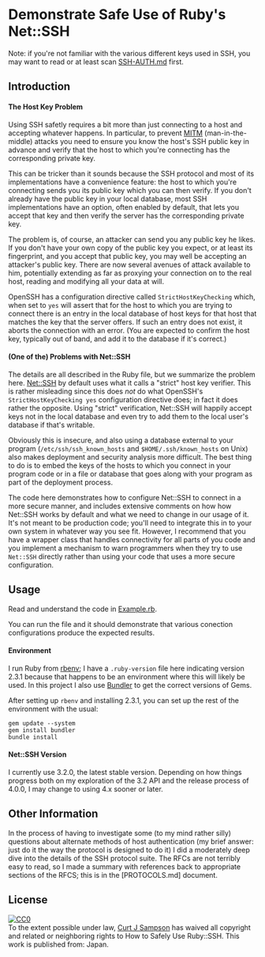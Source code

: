 Demonstrate Safe Use of Ruby's Net::SSH
=======================================

Note: if you're not familiar with the various different
keys used in SSH, you may want to read or at least scan
[SSH-AUTH.md](SSH-AUTH.md) first.

Introduction
------------

#### The Host Key Problem

Using SSH safetly requires a bit more than just connecting to a host
and accepting whatever happens. In particular, to prevent [MITM]
(man-in-the-middle) attacks you need to ensure you know the host's SSH
public key in advance and verify that the host to which you're
connecting has the corresponding private key.

[MITM]: https://en.wikipedia.org/wiki/Man-in-the-middle_attack

This can be tricker than it sounds because the SSH protocol and most
of its implementations have a convenience feature: the host to which
you're connecting sends you its public key which you can then verify.
If you don't already have the public key in your local database, most
SSH implementations have an option, often enabled by default, that
lets you accept that key and then verify the server has the
corresponding private key.

The problem is, of course, an attacker can send you any public key he
likes. If you don't have your own copy of the public key you expect,
or at least its fingerprint, and you accept that public key, you may
well be accepting an attacker's public key. There are now several
avenues of attack available to him, potentially extending as far as
proxying your connection on to the real host, reading and modifying
all your data at will.

OpenSSH has a configuration directive called `StrictHostKeyChecking`
which, when set to `yes` will assert that for the host to which you
are trying to connect there is an entry in the local database of host
keys for that host that matches the key that the server offers. If
such an entry does not exist, it aborts the connection with an error.
(You are expected to confirm the host key, typically out of band, and
add it to the database if it's correct.)

#### (One of the) Problems with Net::SSH

The details are all described in the Ruby file, but we summarize the
problem here. [Net::SSH] by default uses what it calls a "strict" host
key verifier. This is rather misleading since this does _not_ do what
OpenSSH's `StrictHostKeyChecking yes` configuration directive does; in
fact it does rather the opposite. Using "strict" verification,
Net::SSH will happily accept keys not in the local database and even
try to add them to the local user's database if that's writable.

[Net::SSH]: https://github.com/net-ssh/net-ssh

Obviously this is insecure, and also using a database external to your
program (`/etc/ssh/ssh_known_hosts` and `$HOME/.ssh/known_hosts` on
Unix) also makes deployment and security analysis more difficult. The
best thing to do is to embed the keys of the hosts to which you connect
in your program code or in a file or database that goes along with your
program as part of the deployment process.

The code here demonstrates how to configure Net::SSH to connect in a
more secure manner, and includes extensive comments on how how
Net::SSH works by default and what we need to change in our usage of
it. It's not meant to be production code; you'll need to integrate
this in to your own system in whatever way you see fit. However, I
recommend that you have a wrapper class that handles connectivity for
all parts of you code and you implement a mechanism to warn
programmers when they try to use `Net::SSH` directly rather than using
your code that uses a more secure configuration.


Usage
-----

Read and understand the code in [Example.rb](Example.rb).

You can run the file and it should demonstrate that various conection
configurations produce the expected results.

#### Environment

I run Ruby from [rbenv](https://github.com/rbenv/rbenv); I have a
`.ruby-version` file here indicating version 2.3.1 because that
happens to be an environment where this will likely be used. In this
project I also use [Bundler](https://bundler.io/) to get the correct
versions of Gems.

After setting up `rbenv` and installing 2.3.1, you can set up the rest
of the environment with the usual:

    gem update --system
    gem install bundler
    bundle install

#### Net::SSH Version

I currently use 3.2.0, the latest stable version. Depending on how
things progress both on my exploration of the 3.2 API and the release
process of 4.0.0, I may change to using 4.x sooner or later.


Other Information
-----------------

In the process of having to investigate some (to my mind rather silly)
questions about alternate methods of host authentication (my brief
answer: just do it the way the protocol is designed to do it) I did a
moderately deep dive into the details of the SSH protocol suite. The
RFCs are not terribly easy to read, so I made a summary with
references back to appropriate sections of the RFCS; this is in the
[PROTOCOLS.md] document.


License
-------

<p xmlns:dct="http://purl.org/dc/terms/" xmlns:vcard="http://www.w3.org/2001/vcard-rdf/3.0#">
  <a rel="license"
     href="http://creativecommons.org/publicdomain/zero/1.0/">
    <img src="http://i.creativecommons.org/p/zero/1.0/88x31.png" style="border-style: none;" alt="CC0" />
  </a>
  <br />
  To the extent possible under law,
  <a rel="dct:publisher"
     href="http://github.com/c-j-s/ruby-ssh-safety">
    <span property="dct:title">Curt J Sampson</span></a>
  has waived all copyright and related or neighboring rights to
  <span property="dct:title">How to Safely Use Ruby::SSH</span>.
This work is published from:
<span property="vcard:Country" datatype="dct:ISO3166"
      content="JP" about="http://github.com/c-j-s/ruby-ssh-safety">
  Japan</span>.
</p>
